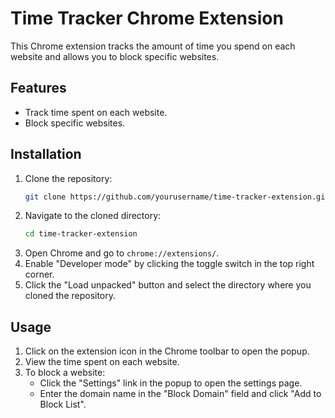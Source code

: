 # Time Tracker Chrome Extension

This Chrome extension tracks the amount of time you spend on each website and allows you to block specific websites.

## Features

- Track time spent on each website.
- Block specific websites.

## Installation

1. Clone the repository:
    ```bash
    git clone https://github.com/yourusername/time-tracker-extension.git
    ```
2. Navigate to the cloned directory:
    ```bash
    cd time-tracker-extension
    ```
3. Open Chrome and go to `chrome://extensions/`.
4. Enable "Developer mode" by clicking the toggle switch in the top right corner.
5. Click the "Load unpacked" button and select the directory where you cloned the repository.

## Usage

1. Click on the extension icon in the Chrome toolbar to open the popup.
2. View the time spent on each website.
3. To block a website:
    - Click the "Settings" link in the popup to open the settings page.
    - Enter the domain name in the "Block Domain" field and click "Add to Block List".
